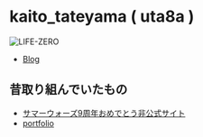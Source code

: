 # kaito\_tateyama ( uta8a )

![LIFE-ZERO](https://img.shields.io/badge/LIFE-ZERO-blue)

- [Blog](https://www.blog.uta8a.net)

## 昔取り組んでいたもの
- [サマーウォーズ9周年おめでとう非公式サイト](https://github.com/uta8a/summer_wars_9th_anniversary)
- [portfolio](https://github.com/uta8a/portfolio)

<!--
<div align="center">
	<br>
	<a href="https://github.com/uta8a/uta8a/master/header.svg">
		<img src="header.svg" width="800" height="400">
	</a>
	<br>
</div>
-->
